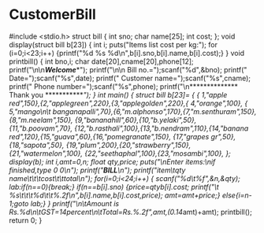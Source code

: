 # CustomerBill
#include <stdio.h>
struct bill {
    int sno;
    char name[25];
    int cost;
};
void display(struct bill b[23])
{
    int i;
    puts("Items list cost per kg:");
    for (i=0;i<23;i++) 
    {printf("%d %s %d\n",b[i].sno,b[i].name,b[i].cost);}
}
void printbill()
{
    int bno,i;
    char date[20],cname[20],phone[12];
    printf("\n\n***************Welcome****************");
    printf("\n\n Bill no.=");scanf("%d",&bno);
    printf(" Date=");scanf("%s",date);
    printf(" Customer name=");scanf("%s",cname);
    printf(" Phone number=");scanf("%s",phone);
    printf("\n************** Thank you *************");
}
int main()
{
    struct bill b[23]= { { 1,"apple red",150},{2,"applegreen",220},{3,"applegolden",220},{ 4,"orange",100},
    { 5,"mango\n\t   banganapalli",70},{6,"m.alphonso",170},{7,"m.senthuram",150},{8,"m.neelam",150},
    {9,"bananahill",60},{10,"b.yelaki",50},{11,"b.poovam",70},
    {12,"b.rasthali",100},{13,"b.nendram",110},{14,"banana red",120},{15,"guava",60},{16,"pomegranate",150},
    {17,"grapes gr",50},{18,"sapota",50},
    {19,"plum",200},{20,"strawberry",150},{21,"watermelon",100},
    {22,"seethaphal",100},{23,"mosambi",100},
    };
    display(b);
    int i,amt=0,n;
    float qty,price;
    puts("\nEnter items:\nif finished,type 0 0\n");
    printf("*****************BILL*****************\n");
    printf("item\tqty name\t\t\tcost\t\ttotal\n");
        for(i=0;i<24;i++)
        {
         scanf("%d\t%f",&n,&qty);
        lab:if(n==0){break;}
        if(n==b[i].sno)
            {price=qty*b[i].cost;
            printf("\t    %s\t\t\t%d\t\t%.2f\n",b[i].name,b[i].cost,price);
            amt=amt+price;}
        else{i=n-1;goto lab;}
        }
        printf("\n\tAmount is Rs.%d\n\tGST=14percent\n\tTotal=Rs.%.2f",amt,(0.14*amt)+amt);
    printbill();
    return 0;
}
